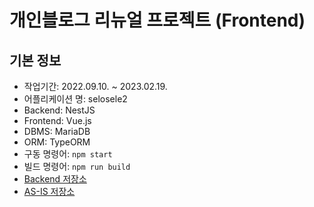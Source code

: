 # 개인블로그 리뉴얼 프로젝트 (Frontend)

## 기본 정보

- 작업기간: 2022.09.10. ~ 2023.02.19.
- 어플리케이션 명: selosele2
- Backend: NestJS
- Frontend: Vue.js
- DBMS: MariaDB
- ORM: TypeORM
- 구동 명령어: ```npm start```
- 빌드 명령어: ```npm run build```
- [Backend 저장소](https://github.com/selosele/selosele2-backend)
- [AS-IS 저장소](https://github.com/selosele/devblog)
